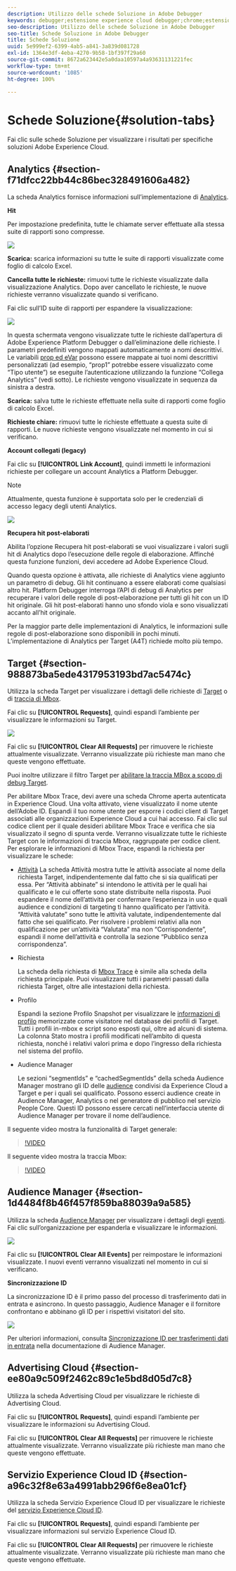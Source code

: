 ```yaml
---
description: Utilizzo delle schede Soluzione in Adobe Debugger
keywords: debugger;estensione experience cloud debugger;chrome;estensione;riepilogo;cancellare;richieste;soluzioni; soluzione;informazioni;analytics;target;audience manager;media optimizer;amo;servizio id
seo-description: Utilizzo delle schede Soluzione in Adobe Debugger
seo-title: Schede Soluzione in Adobe Debugger
title: Schede Soluzione
uuid: 5e999ef2-6399-4ab5-a841-3a839d081728
exl-id: 1364e3df-4eba-4270-9b58-1bf397f29a60
source-git-commit: 8672a623442e5a0daa10597a4a93631131221fec
workflow-type: tm+mt
source-wordcount: '1085'
ht-degree: 100%

---
```


# Schede Soluzione{#solution-tabs}

Fai clic sulle schede Soluzione per visualizzare i risultati per specifiche soluzioni Adobe Experience Cloud.

## Analytics {#section-f71dfcc22bb44c86bec328491606a482}

La scheda Analytics fornisce informazioni sull’implementazione di [Analytics](https://docs.adobe.com/content/help/it-IT/analytics/landing/home.html).

**Hit**

Per impostazione predefinita, tutte le chiamate server effettuate alla stessa suite di rapporti sono compresse.

![](assets/analytics-hits.jpg)

**Scarica:** scarica informazioni su tutte le suite di rapporti visualizzate come foglio di calcolo Excel.

**Cancella tutte le richieste:** rimuovi tutte le richieste visualizzate dalla visualizzazione Analytics. Dopo aver cancellato le richieste, le nuove richieste verranno visualizzate quando si verificano.

Fai clic sull’ID suite di rapporti per espandere la visualizzazione:

![](assets/analytics-hits-expand.jpg)

In questa schermata vengono visualizzate tutte le richieste dall’apertura di Adobe Experience Platform Debugger o dall’eliminazione delle richieste. I parametri predefiniti vengono mappati automaticamente a nomi descrittivi. Le variabili [prop ed eVar](https://docs.adobe.com/content/help/it-IT/analytics/implementation/vars/page-vars/evar.html) possono essere mappate ai tuoi nomi descrittivi personalizzati (ad esempio, “prop1” potrebbe essere visualizzato come “Tipo utente”) se eseguite l’autenticazione utilizzando la funzione “Collega Analytics” (vedi sotto). Le richieste vengono visualizzate in sequenza da sinistra a destra.

**Scarica:** salva tutte le richieste effettuate nella suite di rapporti come foglio di calcolo Excel.

**Richieste chiare:** rimuovi tutte le richieste effettuate a questa suite di rapporti. Le nuove richieste vengono visualizzate nel momento in cui si verificano.

**Account collegati (legacy)**

Fai clic su **[!UICONTROL Link Account]**, quindi immetti le informazioni richieste per collegare un account Analytics a Platform Debugger.

>[!NOTE]
>
>Attualmente, questa funzione è supportata solo per le credenziali di accesso legacy degli utenti Analytics.

![](assets/analytics-link-account.jpg)

**Recupera hit post-elaborati**

Abilita l’opzione Recupera hit post-elaborati se vuoi visualizzare i valori sugli hit di Analytics dopo l’esecuzione delle regole di elaborazione. Affinché questa funzione funzioni, devi accedere ad Adobe Experience Cloud.

Quando questa opzione è attivata, alle richieste di Analytics viene aggiunto un parametro di debug. Gli hit continuano a essere elaborati come qualsiasi altro hit. Platform Debugger interroga l’API di debug di Analytics per recuperare i valori delle regole di post-elaborazione per tutti gli hit con un ID hit originale. Gli hit post-elaborati hanno uno sfondo viola e sono visualizzati accanto all’hit originale.

Per la maggior parte delle implementazioni di Analytics, le informazioni sulle regole di post-elaborazione sono disponibili in pochi minuti. L’implementazione di Analytics per Target (A4T) richiede molto più tempo.

## Target {#section-988873ba5ede4317953193bd7ac5474c}

Utilizza la scheda Target per visualizzare i dettagli delle richieste di [Target](https://docs.adobe.com/content/help/it-IT/target/using/target-home.html) o di [traccia di Mbox](https://docs.adobe.com/content/help/it-IT/target/using/activities/troubleshoot-activities/content-trouble.html).

Fai clic su **[!UICONTROL Requests]**, quindi espandi l’ambiente per visualizzare le informazioni su Target.

![](assets/target-requests.jpg)

Fai clic su **[!UICONTROL Clear All Requests]** per rimuovere le richieste attualmente visualizzate. Verranno visualizzate più richieste man mano che queste vengono effettuate.

Puoi inoltre utilizzare il filtro Target per [abilitare la traccia MBox a scopo di debug Target](https://docs.adobe.com/content/help/en/target/using/activities/troubleshoot-activities/content-trouble.html).

Per abilitare Mbox Trace, devi avere una scheda Chrome aperta autenticata in Experience Cloud. Una volta attivato, viene visualizzato il nome utente dell’Adobe ID. Espandi il tuo nome utente per esporre i codici client di Target associati alle organizzazioni Experience Cloud a cui hai accesso. Fai clic sul codice client per il quale desideri abilitare Mbox Trace e verifica che sia visualizzato il segno di spunta verde. Verranno visualizzate tutte le richieste Target con le informazioni di traccia Mbox, raggruppate per codice client. Per esplorare le informazioni di Mbox Trace, espandi la richiesta per visualizzare le schede:

* [Attività](https://docs.adobe.com/content/help/it-IT/target/using/activities/activities.html) La scheda Attività mostra tutte le attività associate al nome della richiesta Target, indipendentemente dal fatto che si sia qualificati per essa. Per “Attività abbinate” si intendono le attività per le quali hai qualificato e le cui offerte sono state distribuite nella risposta. Puoi espandere il nome dell’attività per confermare l’esperienza in uso e quali audience e condizioni di targeting ti hanno qualificato per l’attività. “Attività valutate” sono tutte le attività valutate, indipendentemente dal fatto che sei qualificato. Per risolvere i problemi relativi alla non qualificazione per un’attività “Valutata” ma non “Corrispondente”, espandi il nome dell’attività e controlla la sezione “Pubblico senza corrispondenza”.

* Richiesta

   La scheda della richiesta di [Mbox Trace](https://docs.adobe.com/content/help/en/target/using/activities/troubleshoot-activities/content-trouble.html) è simile alla scheda della richiesta principale. Puoi visualizzare tutti i parametri passati dalla richiesta Target, oltre alle intestazioni della richiesta.
* Profilo

   Espandi la sezione Profilo Snapshot per visualizzare le [informazioni di profilo](https://docs.adobe.com/content/help/it-IT/target/using/audiences/visitor-profiles/variables-profiles-parameters-methods.html) memorizzate come visitatore nel database dei profili di Target. Tutti i profili in-mbox e script sono esposti qui, oltre ad alcuni di sistema. La colonna Stato mostra i profili modificati nell’ambito di questa richiesta, nonché i relativi valori prima e dopo l’ingresso della richiesta nel sistema del profilo.
* Audience Manager

   Le sezioni “segmentIds” e “cachedSegmentIds” della scheda Audience Manager mostrano gli ID delle [audience](https://docs.adobe.com/content/help/it-IT/target/using/audiences/target.html) condivisi da Experience Cloud a Target e per i quali sei qualificato. Possono esserci audience create in Audience Manager, Analytics o nel generatore di pubblico nel servizio People Core. Questi ID possono essere cercati nell’interfaccia utente di Audience Manager per trovare il nome dell’audience.

Il seguente video mostra la funzionalità di Target generale:

>[!VIDEO](https://video.tv.adobe.com/v/23115t2/)

Il seguente video mostra la traccia Mbox:

>[!VIDEO](https://video.tv.adobe.com/v/23113t2/)

## Audience Manager {#section-1d4484f8b46f457f859ba88039a9a585}

Utilizza la scheda [Audience Manager](https://docs.adobe.com/content/help/it-IT/audience-manager/user-guide/aam-home.html) per visualizzare i dettagli degli [eventi](https://docs.adobe.com/content/help/it-IT/audience-manager/user-guide/api-and-sdk-code/dcs/dcs-event-calls/dcs-event-calls.html). Fai clic sull’organizzazione per espanderla e visualizzare le informazioni.

![](assets/audience-manager.jpg)

Fai clic su **[!UICONTROL Clear All Events]** per reimpostare le informazioni visualizzate. I nuovi eventi verranno visualizzati nel momento in cui si verificano.

**Sincronizzazione ID**

La sincronizzazione ID è il primo passo del processo di trasferimento dati in entrata e asincrono. In questo passaggio, Audience Manager e il fornitore confrontano e abbinano gli ID per i rispettivi visitatori del sito.

![](assets/aam-idsync.jpg)

Per ulteriori informazioni, consulta [Sincronizzazione ID per trasferimenti dati in entrata](https://docs.adobe.com/content/help/it-IT/audience-manager/user-guide/implementation-integration-guides/sending-audience-data/batch-data-transfer-process/id-sync-http.html) nella documentazione di Audience Manager.

## Advertising Cloud {#section-ee80a9c509f2462c89c1e5bd8d05d7c8}

Utilizza la scheda Advertising Cloud per visualizzare le richieste di Advertising Cloud.

Fai clic su **[!UICONTROL Requests]**, quindi espandi l’ambiente per visualizzare le informazioni su Advertising Cloud.

Fai clic su **[!UICONTROL Clear All Requests]** per rimuovere le richieste attualmente visualizzate. Verranno visualizzate più richieste man mano che queste vengono effettuate.

## Servizio Experience Cloud ID {#section-a96c32f8e63a4991abb296f6e8ea01cf}

Utilizza la scheda Servizio Experience Cloud ID per visualizzare le richieste del [servizio Experience Cloud ID](https://docs.adobe.com/content/help/it-IT/id-service/using/home.html).

Fai clic su **[!UICONTROL Requests]**, quindi espandi l’ambiente per visualizzare informazioni sul servizio Experience Cloud ID.

Fai clic su **[!UICONTROL Clear All Requests]** per rimuovere le richieste attualmente visualizzate. Verranno visualizzate più richieste man mano che queste vengono effettuate.
